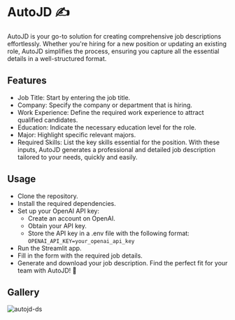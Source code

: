 # AutoJD ✍️
AutoJD is your go-to solution for creating comprehensive job descriptions effortlessly. Whether you're hiring for a new position or updating an existing role, AutoJD simplifies the process, ensuring you capture all the essential details in a well-structured format.

## Features
- Job Title: Start by entering the job title.
- Company: Specify the company or department that is hiring.
- Work Experience: Define the required work experience to attract qualified candidates.
- Education: Indicate the necessary education level for the role.
- Major: Highlight specific relevant majors.
- Required Skills: List the key skills essential for the position.
With these inputs, AutoJD generates a professional and detailed job description tailored to your needs, quickly and easily.

## Usage
- Clone the repository.
- Install the required dependencies.
- Set up your OpenAI API key:
  - Create an account on OpenAI.
  - Obtain your API key.
  - Store the API key in a .env file with the following format: `OPENAI_API_KEY=your_openai_api_key`
- Run the Streamlit app.
- Fill in the form with the required job details.
- Generate and download your job description.
Find the perfect fit for your team with AutoJD! 🚀

## Gallery
![autojd-ds](https://github.com/user-attachments/assets/81b5f60a-e648-442c-a867-3c7155814b99)
